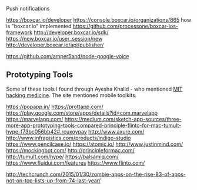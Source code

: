 
<!--
-->

Push notifications

https://boxcar.io/developer
https://console.boxcar.io/organizations/865
how is "boxcar.io" implemented
https://github.com/processone/boxcar-ios-framework
http://developer.boxcar.io/sdk/
https://new.boxcar.io/user_session/new
http://developer.boxcar.io/api/publisher/


https://github.com/amper5and/node-google-voice

Prototyping Tools
-----------------

Some of these tools I found through Ayesha Khalid - who
mentioned
[MIT hacking medicine]( http://hackingmedicine.mit.edu/toolkits/ ).
The site mentioned mobile toolkits.

https://popapp.in/
https://prottapp.com/
https://play.google.com/store/apps/details?id=com.marvelapp
https://marvelapp.com/
https://medium.com/sketch-app-sources/three-more-app-prototyping-tools-compared-principle-flinto-for-mac-tumult-hype-f73bc056bb42#.rcuxoypav
http://www.axure.com/
http://www.infragistics.com/products/indigo-studio
https://www.pencilcase.io/
https://atomic.io/
http://www.justinmind.com/
https://mockingbot.com/
http://principleformac.com/
http://tumult.com/hype/
https://balsamiq.com/
https://www.fluidui.com/features
https://www.flinto.com/


http://techcrunch.com/2015/01/30/zombie-apps-on-the-rise-83-of-apps-not-on-top-lists-up-from-74-last-year/

<!-- vim: set autoindent expandtab sw=4 syntax=markdown: -->
